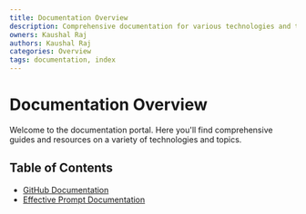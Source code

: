 ```yaml
---
title: Documentation Overview
description: Comprehensive documentation for various technologies and topics.
owners: Kaushal Raj
authors: Kaushal Raj
categories: Overview
tags: documentation, index
---
```


# Documentation Overview

Welcome to the documentation portal. Here you'll find comprehensive guides and resources on a variety of technologies and topics.

## Table of Contents

- [GitHub Documentation](./tech/github.md)
- [Effective Prompt Documentation](./tech/effective-prompts.md)
<!-- - [React.js Documentation](react.md)
- [JavaScript Documentation](javascript.md)
- [Excel Formulas Documentation](excel.md)
- [Java Documentation](java.md)
- [Spring Boot Documentation](spring-boot.md)
- [Node.js Documentation](nodejs.md) -->
